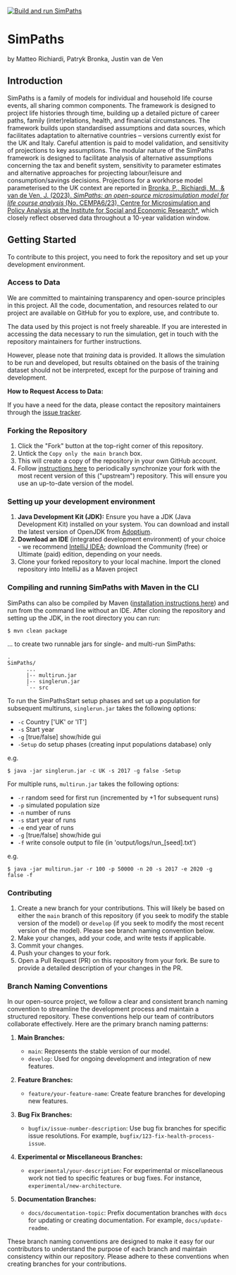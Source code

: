 [![Build and run SimPaths](https://github.com/centreformicrosimulation/SimPaths/workflows/Build%20and%20run%20SimPaths/badge.svg)](https://github.com/centreformicrosimulation/SimPaths/actions/workflows/SimPathsBuild.yml)

# SimPaths

by Matteo Richiardi, Patryk Bronka, Justin van de Ven

## Introduction

SimPaths is a family of models for individual and household life course events, all sharing common components. The framework is designed to project life histories through time, building up a detailed picture of career paths, family (inter)relations, health, and financial circumstances. The framework builds upon standardised assumptions and data sources, which facilitates adaptation to alternative countries – versions currently exist for the UK and Italy. Careful attention is paid to model validation, and sensitivity of projections to key assumptions. The modular nature of the SimPaths framework is designed to facilitate analysis of alternative assumptions concerning the tax and benefit system, sensitivity to parameter estimates and alternative approaches for projecting labour/leisure and consumption/savings decisions. Projections for a workhorse model parameterised to the UK context are reported in [Bronka, P., Richiardi, M., & van de Ven, J. (2023). *SimPaths: an open-source microsimulation model for life course analysis* (No. CEMPA6/23), Centre for Microsimulation and Policy Analysis at the Institute for Social and Economic Research*](https://www.microsimulation.ac.uk/publications/publication-557738/), which closely reflect observed data throughout a 10-year validation window.

## Getting Started

To contribute to this project, you need to fork the repository and set up your development environment.

### Access to Data

We are committed to maintaining transparency and open-source principles in this project. All the code, documentation, and resources related to our project are available on GitHub for you to explore, use, and contribute to.

The data used by this project is not freely shareable. If you are interested in accessing the data necessary to run the simulation, get in touch with the repository maintainers for further instructions.

However, please note that _training_ data is provided. It allows the simulation to be run and developed, but results obtained on the basis of the training dataset should not be interpreted, except for the purpose of training and development. 

**How to Request Access to Data:**

If you have a need for the data, please contact the repository maintainers through the [issue tracker](https://github.com/centreformicrosimulation/SimPaths/issues).


### Forking the Repository

1. Click the "Fork" button at the top-right corner of this repository.
2. Untick the `Copy only the main branch` box.
3. This will create a copy of the repository in your own GitHub account.
4. Follow [instructions here](https://docs.github.com/en/pull-requests/collaborating-with-pull-requests/working-with-forks/syncing-a-fork) to periodically synchronize your fork with the most recent version of this ("upstream") repository. This will ensure you use an up-to-date version of the model.

### Setting up your development environment
1. **Java Development Kit (JDK):** Ensure you have a JDK (Java Development Kit) installed on your system. You can download and install the latest version of OpenJDK from [Adoptium](https://adoptium.net/).
2. **Download an IDE** (integrated development environment) of your choice - we recommend [IntelliJ IDEA](https://www.jetbrains.com/idea/download/); download the Community (free) or Ultimate (paid) edition, depending on your needs.
3. Clone your forked repository to your local machine. Import the cloned repository into IntelliJ as a Maven project 

### Compiling and running SimPaths with Maven in the CLI

SimPaths can also be compiled by Maven ([installation instructions here](https://maven.apache.org/install.html)) and run from the command line without an IDE. After cloning the repository and setting up the JDK, in the root directory you can run:
```
$ mvn clean package
```
... to create two runnable jars for single- and multi-run SimPaths:
```
.
SimPaths/
      ...
      |-- multirun.jar
      |-- singlerun.jar
      `-- src
```

To run the SimPathsStart setup phases and set up a population for subsequent multiruns, `singlerun.jar` takes the following options:

- `-c` Country ['UK' or 'IT']
- `-s` Start year
- `-g` [true/false] show/hide gui
- `-Setup` do setup phases (creating input populations database) only

e.g.
```
$ java -jar singlerun.jar -c UK -s 2017 -g false -Setup
```
For multiple runs, `multirun.jar` takes the following options:

- `-r` random seed for first run (incremented by +1 for subsequent runs)
- `-p` simulated population size
- `-n` number of runs
- `-s` start year of runs
- `-e` end year of runs
- `-g` [true/false] show/hide gui
- `-f` write console output to file (in 'output/logs/run_[seed].txt')

e.g.
```
$ java -jar multirun.jar -r 100 -p 50000 -n 20 -s 2017 -e 2020 -g false -f
```

### Contributing

1. Create a new branch for your contributions. This will likely be based on either the `main` branch of this repository (if you seek to modify the stable version of the model) or `develop` (if you seek to modify the most recent version of the model).  Please see branch naming convention below.
2. Make your changes, add your code, and write tests if applicable.
3. Commit your changes.
4. Push your changes to your fork.
5. Open a Pull Request (PR) on this repository from your fork. Be sure to provide a detailed description of your changes in the PR.

### Branch Naming Conventions

In our open-source project, we follow a clear and consistent branch naming convention to streamline the development process and maintain a structured repository. These conventions help our team of contributors collaborate effectively. Here are the primary branch naming patterns:

1. **Main Branches:**
    - `main`: Represents the stable version of our model.
    - `develop`: Used for ongoing development and integration of new features.

2. **Feature Branches:**
    - `feature/your-feature-name`: Create feature branches for developing new features.

3. **Bug Fix Branches:**
    - `bugfix/issue-number-description`: Use bug fix branches for specific issue resolutions. For example, `bugfix/123-fix-health-process-issue`.

6. **Experimental or Miscellaneous Branches:**
    - `experimental/your-description`: For experimental or miscellaneous work not tied to specific features or bug fixes. For instance, `experimental/new-architecture`.

7. **Documentation Branches:**
    - `docs/documentation-topic`: Prefix documentation branches with `docs` for updating or creating documentation. For example, `docs/update-readme`.

These branch naming conventions are designed to make it easy for our contributors to understand the purpose of each branch and maintain consistency within our repository. Please adhere to these conventions when creating branches for your contributions.
